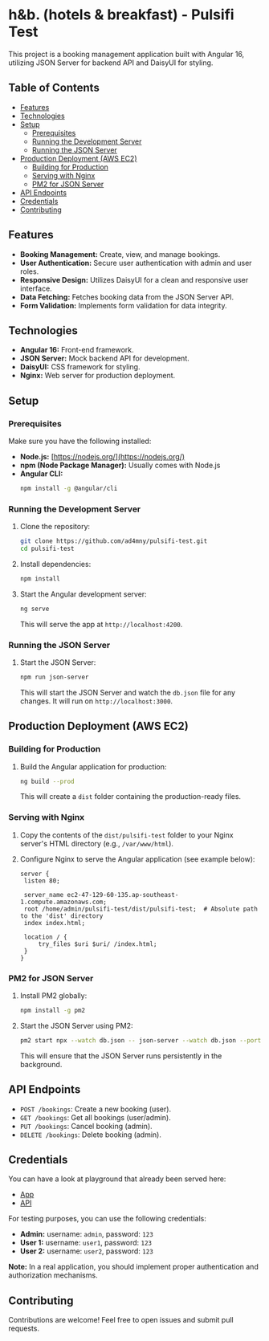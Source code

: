 # h&b. (hotels & breakfast) - Pulsifi Test

This project is a booking management application built with Angular 16, utilizing JSON Server for backend API and DaisyUI for styling.

## Table of Contents

- [Features](#features)
- [Technologies](#technologies)
- [Setup](#setup)
  - [Prerequisites](#prerequisites)
  - [Running the Development Server](#running-the-development-server)
  - [Running the JSON Server](#running-the-json-server)
- [Production Deployment (AWS EC2)](#production-deployment-aws-ec2)
  - [Building for Production](#building-for-production)
  - [Serving with Nginx](#serving-with-nginx)
  - [PM2 for JSON Server](#pm2-for-json-server)
- [API Endpoints](#api-endpoints)
- [Credentials](#credentials)
- [Contributing](#contributing)

## Features

- **Booking Management:** Create, view, and manage bookings.
- **User Authentication:** Secure user authentication with admin and user roles.
- **Responsive Design:** Utilizes DaisyUI for a clean and responsive user interface.
- **Data Fetching:** Fetches booking data from the JSON Server API.
- **Form Validation:** Implements form validation for data integrity.

## Technologies

- **Angular 16:** Front-end framework.
- **JSON Server:** Mock backend API for development.
- **DaisyUI:** CSS framework for styling.
- **Nginx:** Web server for production deployment.

## Setup

### Prerequisites

Make sure you have the following installed:

- **Node.js:** [https://nodejs.org/](https://nodejs.org/)
- **npm (Node Package Manager):** Usually comes with Node.js
- **Angular CLI:**
  ```bash
  npm install -g @angular/cli
  ```

### Running the Development Server

1. Clone the repository:

   ```bash
   git clone https://github.com/ad4mny/pulsifi-test.git
   cd pulsifi-test
   ```

2. Install dependencies:

   ```bash
   npm install
   ```

3. Start the Angular development server:

   ```bash
   ng serve
   ```

   This will serve the app at `http://localhost:4200`.

### Running the JSON Server

1. Start the JSON Server:

   ```bash
   npm run json-server
   ```

   This will start the JSON Server and watch the `db.json` file for any changes. It will run on `http://localhost:3000`.

## Production Deployment (AWS EC2)

### Building for Production

1. Build the Angular application for production:

   ```bash
   ng build --prod
   ```

   This will create a `dist` folder containing the production-ready files.

### Serving with Nginx

1. Copy the contents of the `dist/pulsifi-test` folder to your Nginx server's HTML directory (e.g., `/var/www/html`).

2. Configure Nginx to serve the Angular application (see example below):

   ```nginx
   server {
    listen 80;

    server_name ec2-47-129-60-135.ap-southeast-1.compute.amazonaws.com;
    root /home/admin/pulsifi-test/dist/pulsifi-test;  # Absolute path to the 'dist' directory
    index index.html;

    location / {
        try_files $uri $uri/ /index.html;
    }
   }
   ```

### PM2 for JSON Server

1. Install PM2 globally:

   ```bash
   npm install -g pm2
   ```

2. Start the JSON Server using PM2:

   ```bash
   pm2 start npx --watch db.json -- json-server --watch db.json --port 3000 --delay 500
   ```

   This will ensure that the JSON Server runs persistently in the background.

## API Endpoints

- `POST /bookings`: Create a new booking (user).
- `GET /bookings`: Get all bookings (user/admin).
- `PUT /bookings`: Cancel booking (admin).
- `DELETE /bookings`: Delete booking (admin).

## Credentials

You can have a look at playground that already been served here:

- [App](http://ec2-47-129-60-135.ap-southeast-1.compute.amazonaws.com)
- [API](http://ec2-47-129-60-135.ap-southeast-1.compute.amazonaws.com/api)

For testing purposes, you can use the following credentials:

- **Admin:** username: `admin`, password: `123`
- **User 1:** username: `user1`, password: `123`
- **User 2:** username: `user2`, password: `123`

**Note:** In a real application, you should implement proper authentication and authorization mechanisms.

## Contributing

Contributions are welcome! Feel free to open issues and submit pull requests.

